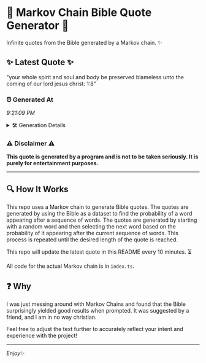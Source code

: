 # 📖 Markov Chain Bible Quote Generator 📖

Infinite quotes from the Bible generated by a Markov chain. ✨

## ✨ Latest Quote ✨
"your whole spirit and soul and body be preserved blameless unto the coming of our lord jesus christ: 1:8"

### ⏰ Generated At
*9:21:09 PM*

<details>
    <summary>🛠️ Generation Details</summary>
    <p>
        <strong>🌱 Seed:</strong> your<br>
        <strong>🔄 Iterations:</strong> 18<br>
        <strong>📜 Context History:</strong><br>[ your ]: whole<br>[ your, whole ]: spirit<br>[ your, whole, spirit ]: and<br>[ your, whole, spirit, and ]: soul<br>[ your, whole, spirit, and, soul ]: and<br>[ your, whole, spirit, and, soul, and ]: body<br>[ whole, spirit, and, soul, and, body ]: be<br>[ spirit, and, soul, and, body, be ]: preserved<br>[ and, soul, and, body, be, preserved ]: blameless<br>[ soul, and, body, be, preserved, blameless ]: unto<br>[ and, body, be, preserved, blameless, unto ]: the<br>[ body, be, preserved, blameless, unto, the ]: coming<br>[ be, preserved, blameless, unto, the, coming ]: of<br>[ preserved, blameless, unto, the, coming, of ]: our<br>[ blameless, unto, the, coming, of, our ]: lord<br>[ unto, the, coming, of, our, lord ]: jesus<br>[ the, coming, of, our, lord, jesus ]: christ:<br>[ coming, of, our, lord, jesus, christ: ]: 1:8<br>
    </p>
</details>

### ⚠️ Disclaimer ⚠️
**This quote is generated by a program and is not to be taken seriously. It is purely for entertainment purposes.**

---

## 🔍 How It Works

This repo uses a Markov chain to generate Bible quotes. The quotes are generated by using the Bible as a dataset to find the probability of a word appearing after a sequence of words. The quotes are generated by starting with a random word and then selecting the next word based on the probability of it appearing after the current sequence of words. This process is repeated until the desired length of the quote is reached.

This repo will update the latest quote in this README every 10 minutes. ⏳

All code for the actual Markov chain is in `index.ts`.

## ❓ Why

I was just messing around with Markov Chains and found that the Bible surprisingly yielded good results when prompted. 
It was suggested by a friend, and I am in no way christian.

Feel free to adjust the text further to accurately reflect your intent and experience with the project!

---

*Enjoy*✨
